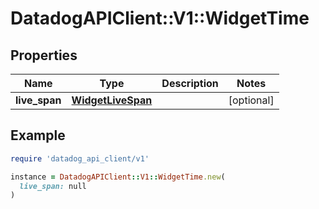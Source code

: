 # DatadogAPIClient::V1::WidgetTime

## Properties

| Name | Type | Description | Notes |
| ---- | ---- | ----------- | ----- |
| **live_span** | [**WidgetLiveSpan**](WidgetLiveSpan.md) |  | [optional] |

## Example

```ruby
require 'datadog_api_client/v1'

instance = DatadogAPIClient::V1::WidgetTime.new(
  live_span: null
)
```

